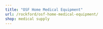 ```yaml
---
title: "OSF Home Medical Equipment"
url: /rockford/osf-home-medical-equipment/
shop: medical supply
---
```

